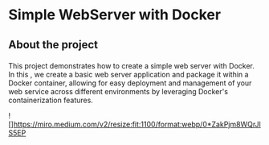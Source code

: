 # <p align="">Simple WebServer with Docker
## <p align="">About the project</p>
   This project demonstrates how to create a simple web server with Docker. In this , we create a basic web server application and package it within a Docker container,
   allowing for easy deployment and management of your web service across different environments by leveraging Docker's containerization features.

   ![]https://miro.medium.com/v2/resize:fit:1100/format:webp/0*ZakPjm8WQrJlS5EP
